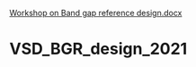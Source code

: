 [Workshop on Band gap reference design.docx](https://github.com/AbhijeetPatnaik/VSD_BGR_design_2021/files/7578697/Workshop.on.Band.gap.reference.design.docx)
# VSD_BGR_design_2021
